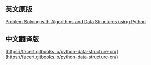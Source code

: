 ## 英文原版
[Problem Solving with Algorithms and Data Structures using Python](http://interactivepython.org/runestone/static/pythonds/index.html)

## 中文翻译版
[https://facert.gitbooks.io/python-data-structure-cn/](https://facert.gitbooks.io/python-data-structure-cn/)
